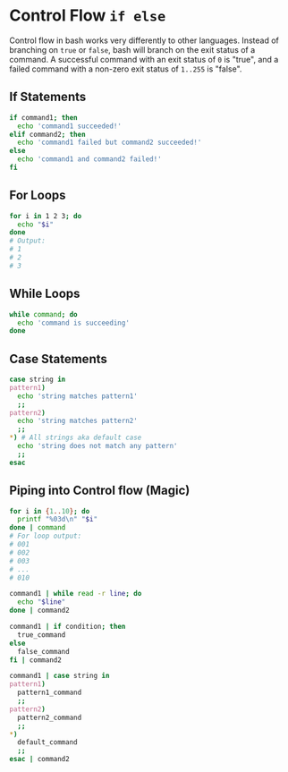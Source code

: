 # Control Flow `if else`

Control flow in bash works very differently to other languages. Instead of branching on `true` or `false`, bash will branch on the exit status of a command. A successful command with an exit status of `0` is "true", and a failed command with a non-zero exit status of `1..255` is "false".

## If Statements

```bash
if command1; then
  echo 'command1 succeeded!'
elif command2; then
  echo 'command1 failed but command2 succeeded!'
else
  echo 'command1 and command2 failed!'
fi
```

## For Loops

```bash
for i in 1 2 3; do
  echo "$i"
done
# Output:
# 1
# 2
# 3
```

<!-- TODO list comprehensions -->

## While Loops

```bash
while command; do
  echo 'command is succeeding'
done
```

## Case Statements

```bash
case string in
pattern1)
  echo 'string matches pattern1'
  ;;
pattern2)
  echo 'string matches pattern2'
  ;;
*) # All strings aka default case
  echo 'string does not match any pattern'
  ;;
esac
```

## Piping into Control flow (Magic)

```bash
for i in {1..10}; do
  printf "%03d\n" "$i"
done | command
# For loop output:
# 001
# 002
# 003
# ...
# 010
```

<!-- TODO you *can* pipe into for loops but while loops are better because for loops cause word splitting -->

```bash
command1 | while read -r line; do
  echo "$line"
done | command2
```

```bash
command1 | if condition; then
  true_command
else
  false_command
fi | command2
```

```bash
command1 | case string in
pattern1)
  pattern1_command
  ;;
pattern2)
  pattern2_command
  ;;
*)
  default_command
  ;;
esac | command2
```
